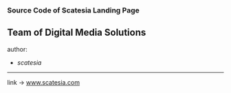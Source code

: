 ### Source Code of Scatesia Landing Page
## Team of Digital Media Solutions

author:
* _scatesia_

___

link -> www.scatesia.com
